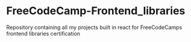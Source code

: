# FreeCodeCamp-Frontend_libraries
Repository containing all my projects built in react for FreeCodeCamps frontend libraries certification
